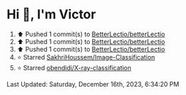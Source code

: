 <h1>Hi 👋, I'm Victor </h1>

<!--RECENT_ACTIVITY:start-->
1. ⬆️ Pushed 1 commit(s) to [BetterLectio/betterLectio](https://github.com/BetterLectio/betterLectio)<br>
2. ⬆️ Pushed 1 commit(s) to [BetterLectio/betterLectio](https://github.com/BetterLectio/betterLectio)<br>
3. ⬆️ Pushed 1 commit(s) to [BetterLectio/betterLectio](https://github.com/BetterLectio/betterLectio)<br>
4. ⭐ Starred [SakhriHoussem/Image-Classification](https://github.com/SakhriHoussem/Image-Classification)<br>
5. ⭐ Starred [obendidi/X-ray-classification](https://github.com/obendidi/X-ray-classification)<br>
<!--RECENT_ACTIVITY:end-->

<!--RECENT_ACTIVITY:last_update-->
Last Updated: Saturday, December 16th, 2023, 6:34:20 PM
<!--RECENT_ACTIVITY:last_update_end-->
